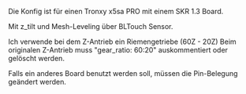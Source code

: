 Die Konfig ist für einen Tronxy x5sa PRO mit einem SKR 1.3 Board.

Mit z_tilt und Mesh-Leveling über BLTouch Sensor.

Ich verwende bei dem Z-Antrieb ein Riemengetriebe (60Z - 20Z)
Beim originalen Z-Antrieb muss "gear_ratio: 60:20" auskommentiert oder gelöscht werden.

Falls ein anderes Board benutzt werden soll, müssen die Pin-Belegung geändert werden.
